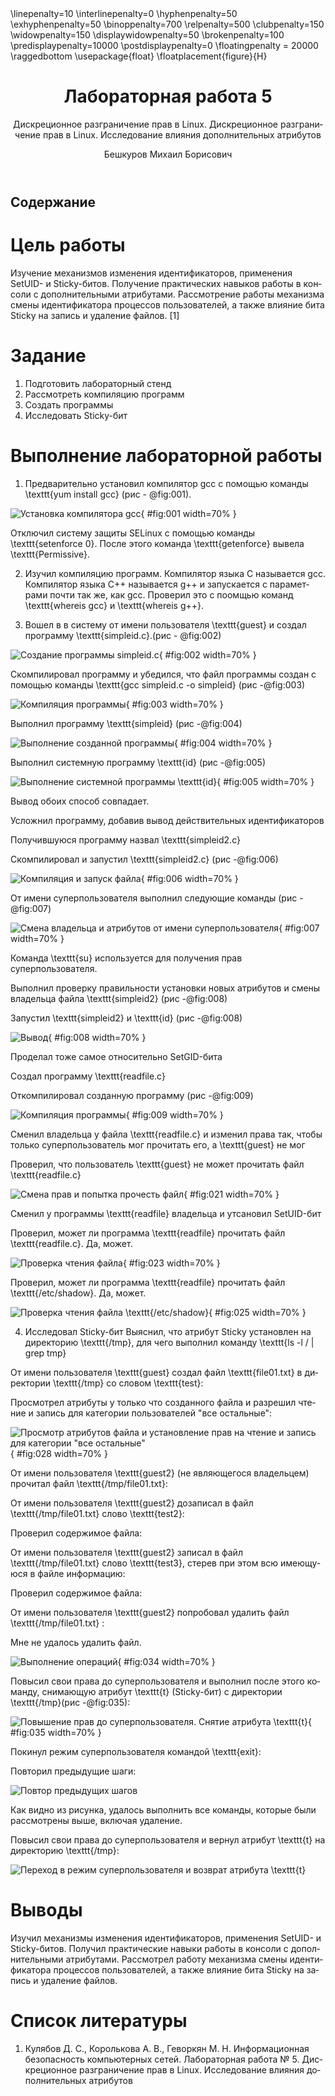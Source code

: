 ﻿---
# Front matter
lang: ru-RU
title: "Лабораторная работа 5"
subtitle: "Дискреционное разграничение прав в Linux. Дискреционное разграничение прав в Linux. Исследование влияния дополнительных атрибутов"
author: "Бешкуров Михаил Борисович"

# Formatting
toc-title: "Содержание"
toc: true # Table of contents
toc_depth: 2
fontsize: 12pt
linestretch: 1.5
papersize: a4paper
documentclass: scrreprt
polyglossia-lang: russian
polyglossia-otherlangs: english
mainfont: PT Serif
romanfont: PT Serif
sansfont: PT Sans
monofont: PT Mono
mainfontoptions: Ligatures=TeX
romanfontoptions: Ligatures=TeX
sansfontoptions: Ligatures=TeX,Scale=MatchLowercase
monofontoptions: Scale=MatchLowercase
indent: true
pdf-engine: lualatex
header-includes:
  - \linepenalty=10 # the penalty added to the badness of each line within a paragraph (no associated penalty node) Increasing the value makes tex try to have fewer lines in the paragraph.
  - \interlinepenalty=0 # value of the penalty (node) added after each line of a paragraph.
  - \hyphenpenalty=50 # the penalty for line breaking at an automatically inserted hyphen
  - \exhyphenpenalty=50 # the penalty for line breaking at an explicit hyphen
  - \binoppenalty=700 # the penalty for breaking a line at a binary operator
  - \relpenalty=500 # the penalty for breaking a line at a relation
  - \clubpenalty=150 # extra penalty for breaking after first line of a paragraph
  - \widowpenalty=150 # extra penalty for breaking before last line of a paragraph
  - \displaywidowpenalty=50 # extra penalty for breaking before last line before a display math
  - \brokenpenalty=100 # extra penalty for page breaking after a hyphenated line
  - \predisplaypenalty=10000 # penalty for breaking before a display
  - \postdisplaypenalty=0 # penalty for breaking after a display
  - \floatingpenalty = 20000 # penalty for splitting an insertion (can only be split footnote in standard LaTeX)
  - \raggedbottom # or \flushbottom
  - \usepackage{float} # keep figures where there are in the text
  - \floatplacement{figure}{H} # keep figures where there are in the text
---

# Цель работы

Изучение механизмов изменения идентификаторов, применения SetUID- и Sticky-битов. Получение практических навыков работы в консоли с дополнительными атрибутами. Рассмотрение работы механизма смены идентификатора процессов пользователей, а также влияние бита Sticky на запись и удаление файлов. [1]

# Задание

1. Подготовить лабораторный стенд
2. Рассмотреть компиляцию программ
3. Создать программы
4. Исследовать Sticky-бит

# Выполнение лабораторной работы

1. Предварительно установил компилятор gcc с помощью команды \texttt{yum install gcc} (рис - @fig:001).

![Установка компилятора gcc](image/1.png){ #fig:001 width=70% }

Отключил систему защиты SELinux с помощью команды \texttt{setenforce 0}. После этого команда \texttt{getenforce} вывела \texttt{Permissive}.

2. Изучил компиляцию программ. Компилятор языка С называется gcc. Компилятор языка С++ называется g++ и запускается с параметрами почти так же, как gcc. Проверил это с поомщью команд \texttt{whereis gcc} и \texttt{whereis g++}.

3. Вошел в в систему от имени пользователя \texttt{guest} и создал программу \texttt{simpleid.c}.(рис - @fig:002)

![Создание программы simpleid.c](image/2.png){ #fig:002 width=70% }

Скомпилировал программу и убедился, что файл программы создан с помощью команды \texttt{gcc simpleid.c -o simpleid} (рис -@fig:003)

![Компиляция программы](image/4.png){ #fig:003 width=70% }

Выполнил программу \texttt{simpleid} (рис -@fig:004)

![Выполнение созданной программы](image/4_1.png){ #fig:004 width=70% }

Выполнил системную программу \texttt{id} (рис -@fig:005)

![Выполнение системной программы \texttt{id}](image/4_2.png){ #fig:005 width=70% }

Вывод обоих способ совпадает. 

Усложнил программу, добавив вывод действительных идентификаторов

Получившуюся программу назвал \texttt{simpleid2.c}

Скомпилировал и запустил \texttt{simpleid2.c} (рис -@fig:006)

![Компиляция и запуск файла](image/5.png){ #fig:006 width=70% }

От имени суперпользователя выполнил следующие команды (рис -@fig:007)

![Смена владельца и атрибутов от имени суперпользователя](image/6.png){ #fig:007 width=70% }

Команда \texttt{su} используется для получения прав суперпользователя. 

Выполнил проверку правильности установки новых атрибутов и смены владельца файла \texttt{simpleid2} (рис -@fig:008)

Запустил \texttt{simpleid2} и \texttt{id} (рис -@fig:008)

![Вывод](image/6_1.png){ #fig:008 width=70% }

Проделал тоже самое относительно SetGID-бита 

Создал программу \texttt{readfile.c}

Откомпилировал созданную программу (рис -@fig:009)

![Компиляция программы](image/7.png){ #fig:009 width=70% }

Сменил владельца у файла \texttt{readfile.c} и изменил права так, чтобы только суперпользователь мог прочитать его, а \texttt{guest} не мог

Проверил, что пользователь \texttt{guest} не может прочитать файл \texttt{readfile.c} 

![Смена прав и попытка прочесть файл](image/8.png){ #fig:021 width=70% }

Сменил у программы \texttt{readfile} владельца и утсановил SetUID-бит 

Проверил, может ли программа \texttt{readfile} прочитать файл \texttt{readfile.c}. Да, может. 

![Проверка чтения файла](image/9.png){ #fig:023 width=70% }

Проверил, может ли программа \texttt{readfile} прочитать файл \texttt{/etc/shadow}. Да, может. 

![Проверка чтения файла \texttt{/etc/shadow}](image/10.png){ #fig:025 width=70% }

4. Исследовал Sticky-бит 
Выяснил, что атрибут Sticky установлен на директорию \texttt{/tmp}, для чего выполнил команду \texttt{ls -l / | grep tmp} 

От имени пользователя \texttt{guest} создал файл \texttt{file01.txt} в директории \texttt{/tmp} со словом \texttt{test}:

Просмотрел атрибуты у только что созданного файла и разрешил чтение и запись для категории пользователей "все остальные":

![Просмотр атрибутов файла и установление прав на чтение и запись для категории "все остальные"](image/11.png){ #fig:028 width=70% }

От имени пользователя \texttt{guest2} (не являющегося владельцем) прочитал файл \texttt{/tmp/file01.txt}:

От имени пользователя \texttt{guest2} дозаписал в файл \texttt{/tmp/file01.txt} слово \texttt{test2}:

Проверил содержимое файла:

От имени пользователя \texttt{guest2} записал в файл \texttt{/tmp/file01.txt} слово \texttt{test3}, стерев при этом всю имеющуюся в файле информацию:

Проверил содержимое файла:

От имени пользователя \texttt{guest2} попробовал удалить файл \texttt{/tmp/file01.txt} :

Мне не удалось удалить файл. 

![Выполнение операций](image/12.png){ #fig:034 width=70% }

Повысил свои права до суперпользователя и выполнил после этого команду, снимающую атрибут \texttt{t} (Sticky-бит) с директории \texttt{/tmp}(рис -@fig:035):

![Повышение прав до суперпользователя. Снятие атрибута \texttt{t}](image/13.png){ #fig:035 width=70% }

Покинул режим суперпользователя командой \texttt{exit}:

Повторил предыдущие шаги:

![Повтор предыдущих шагов](image/14.png) 

Как видно из рисунка, удалось выполнить все команды, которые были рассмотрены выше, включая удаление. 

Повысил свои права до суперпользователя и вернул атрибут \texttt{t} на директорию \texttt{/tmp}:

![Переход в режим суперпользователя и возврат атрибута \texttt{t}](image/15.png)

# Выводы

Изучил механизмы изменения идентификаторов, применения SetUID- и Sticky-битов. Получил практические навыки работы в консоли с дополнительными атрибутами. Рассмотрел работу механизма смены идентификатора процессов пользователей, а также влияние бита Sticky на запись и удаление файлов.

# Список литературы

1. Кулябов Д. С., Королькова А. В., Геворкян М. Н. Информационная безопасность компьютерных сетей. Лабораторная работа № 5. Дискреционное разграничение прав в Linux. Исследование влияния дополнительных атрибутов
